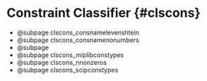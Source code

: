# Constraint Classifier {#clscons}
- @subpage clscons_consnamelevenshtein
- @subpage clscons_consnamenonumbers
- @subpage 
- @subpage clscons_miplibconstypes
- @subpage clscons_nnonzeros
- @subpage clscons_scipconstypes
